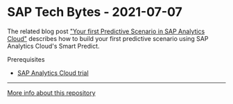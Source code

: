 # SAP Tech Bytes - 2021-07-07

The related blog post ["Your first Predictive Scenario in SAP Analytics Cloud"](https://blogs.sap.com/2021/07/09/first-predictive-scenario-sac-kaggle-titanic/) describes how to build your first predictive scenario using SAP Analytics Cloud's Smart Predict.

Prerequisites
* [SAP Analytics Cloud trial](https://saphanajourney.com/sap-analytics-cloud/trial/)

---

[More info about this repository](https://github.com/SAP-samples/sap-tech-bytes)
